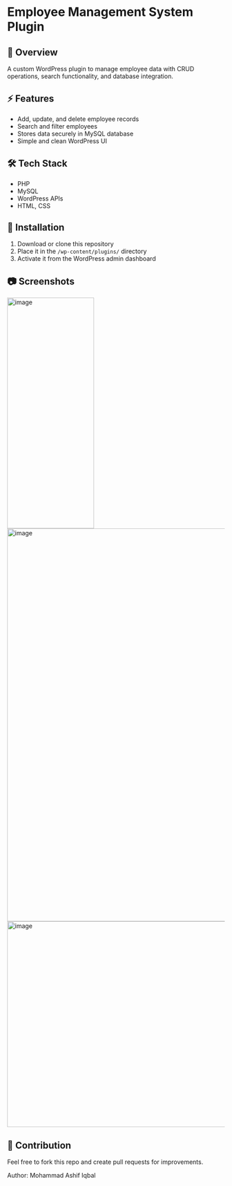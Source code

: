 # Employee Management System Plugin  

## 📌 Overview  
A custom WordPress plugin to manage employee data with CRUD operations, search functionality, and database integration.  

## ⚡ Features  
- Add, update, and delete employee records  
- Search and filter employees  
- Stores data securely in MySQL database  
- Simple and clean WordPress UI  

## 🛠 Tech Stack  
- PHP  
- MySQL  
- WordPress APIs  
- HTML, CSS  

## 🚀 Installation  
1. Download or clone this repository  
2. Place it in the `/wp-content/plugins/` directory  
3. Activate it from the WordPress admin dashboard  

## 📷 Screenshots  
<img width="201" height="534" alt="image" src="https://github.com/user-attachments/assets/7f60750f-a333-429b-9795-526ea8dbbe12" /><img width="1467" height="909" alt="image" src="https://github.com/user-attachments/assets/c655c3f9-1cb2-4a3a-8e1a-92493ba5a555" />
<img width="1608" height="476" alt="image" src="https://github.com/user-attachments/assets/d282c015-85b2-4b70-9048-246edc947e1e" />




## 🤝 Contribution  
Feel free to fork this repo and create pull requests for improvements.  

Author: Mohammad Ashif Iqbal
